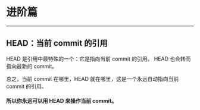 # 进阶篇
---

## HEAD：当前 commit 的引用

HEAD 是引用中最特殊的一个：它是指向当前 commit 的引用。
HEAD 也会转而指向最新的 commit。

总之，当前 commit 在哪里，HEAD 就在哪里，这是一个永远自动指向当前 commit 的引用。
#### 所以你永远可以用 HEAD 来操作当前 commit。

